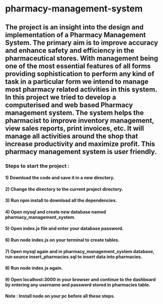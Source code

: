 # pharmacy-management-system

## The project is an insight into the design and implementation of a Pharmacy Management System. The primary aim is to improve accuracy and enhance safety and efficiency in the pharmaceutical stores. With management being one of the most essential features of all forms providing sophistication to perform any kind of task in a particular form we intend to manage most pharmacy related activities in this system. In this project we tried to develop a computerised and web based Pharmacy management system. The system helps the pharmacist to improve inventory management, view sales reports, print invoices, etc. It will manage all activities around the shop that increase productivity and maximize profit. This pharmacy management system is user friendly.

### Steps to start the project : 

#### 1) Download the code and save it in a new directory.
#### 2) Change the directory to the current project directory.
#### 3) Run npm install to download all the dependencies.
#### 4) Open mysql and create new database named pharmacy_management_system.
#### 5) Open index.js file and enter your database password.
#### 6) Run node index.js on your terminal to create tables.
#### 7) Open mysql again and in pharmacy_management_system database, run source insert_pharmacies.sql to insert data into pharmacies.
#### 8) Run node index.js again.
#### 9) Open localhost:3000 in your browser and continue to the dashboard by entering any username and password stored in pharmacies table. 

#### Note : Install node on your pc before all these steps.
